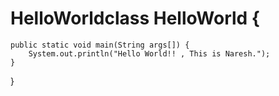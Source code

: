 # HelloWorldclass HelloWorld {
    public static void main(String args[]) {
        System.out.println("Hello World!! , This is Naresh.");
    }
}

